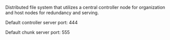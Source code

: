Distributed file system that utilizes a central controller node for organization and host nodes for redundancy and serving.

Default controller server port: 444

Default chunk server port: 555